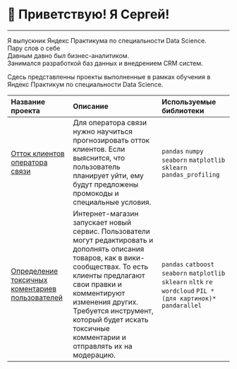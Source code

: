 #  👋 Приветствую! Я Сергей!  
---
Я выпускник Яндекс Практикума по специальности Data Science. 
<br>Пару слов о себе
<br>Давным давно был бизнес-аналитиком.
<br> Занимался разработкой баз данных и внедрением CRM систем.<br>

Сдесь представленны проекты выполненные в рамках обучения в Яндекс Практикум по специальности Data Science.

| Название проекта | Описание | Используемые библиотеки | 
| :---------------------- | :---------------------- | :---------------------- |
| [Отток клиентов оператора связи](Telecom.ipynb) | Для оператора связи нужно научиться прогнозировать отток клиентов.  Если выяснится, что пользователь планирует уйти, ему будут предложены промокоды и специальные условия. | `pandas` `numpy` `seaborn` `matplotlib` `sklearn` `pandas_profiling` |-
|[Определение токсичных коментариев пользователей](ML_text/ml_text.ipynb)|Интернет-магазин запускает новый сервис. Пользователи могут редактировать и дополнять описания товаров, как в вики-сообществах. То есть клиенты предлагают свои правки и комментируют изменения других. Требуется инструмент, который будет искать токсичные комментарии и отправлять их на модерацию.| `pandas` `catboost` `seaborn` `matplotlib` `sklearn` `nltk` `re` `wordcloud` `PIL *(для картинок)*` `pandarallel` |


